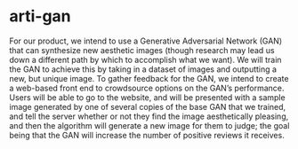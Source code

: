 # arti-gan
For our product, we intend to use a Generative Adversarial Network (GAN) that can synthesize new aesthetic images (though research may lead us down a different path by which to accomplish what we want). We will train the GAN to achieve this by taking in a dataset of images and outputting a new, but unique image. To gather feedback for the GAN, we intend to create a web-based front end to crowdsource options on the GAN’s performance. Users will be able to go to the website, and will be presented with a sample image generated by one of several copies of the base GAN that we trained, and tell the server whether or not they find the image aesthetically pleasing, and then the algorithm will generate a  new image for them to judge; the goal being that the GAN will increase the number of positive reviews it receives.

